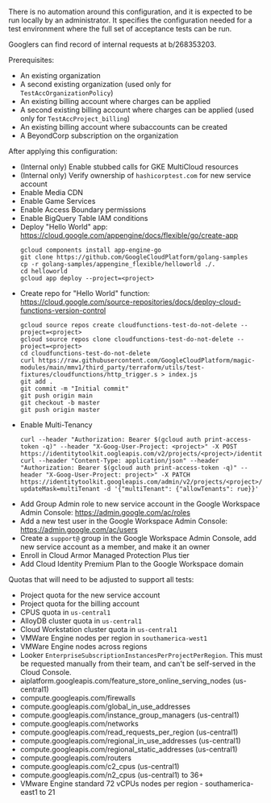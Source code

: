 
There is no automation around this configuration, and it is expected to be run locally by an administrator. It specifies the configuration needed for a test environment where the full set of acceptance tests can be run.

Googlers can find record of internal requests at b/268353203.

Prerequisites:
- An existing organization
- A second existing organization (used only for `TestAccOrganizationPolicy`)
- An existing billing account where charges can be applied
- A second existing billing account where charges can be applied (used only for `TestAccProject_billing`)
- An existing billing account where subaccounts can be created
- A BeyondCorp subscription on the organization

After applying this configuration:
- (Internal only) Enable stubbed calls for GKE MultiCloud resources
- (Internal only) Verify ownership of `hashicorptest.com` for new service account
- Enable Media CDN
- Enable Game Services
- Enable Access Boundary permissions
- Enable BigQuery Table IAM conditions
- Deploy "Hello World" app: https://cloud.google.com/appengine/docs/flexible/go/create-app
    ```
    gcloud components install app-engine-go
    git clone https://github.com/GoogleCloudPlatform/golang-samples
    cp -r golang-samples/appengine_flexible/helloworld ./.
    cd helloworld
    gcloud app deploy --project=<project>
    ```
- Create repo for "Hello World" function: https://cloud.google.com/source-repositories/docs/deploy-cloud-functions-version-control
    ```
    gcloud source repos create cloudfunctions-test-do-not-delete --project=<project>
    gcloud source repos clone cloudfunctions-test-do-not-delete --project=<project>
    cd cloudfunctions-test-do-not-delete
    curl https://raw.githubusercontent.com/GoogleCloudPlatform/magic-modules/main/mmv1/third_party/terraform/utils/test-fixtures/cloudfunctions/http_trigger.s > index.js
    git add .
    git commit -m "Initial commit"
    git push origin main
    git checkout -b master
    git push origin master
    ```
- Enable Multi-Tenancy
    ```
    curl --header "Authorization: Bearer $(gcloud auth print-access-token -q)" --header "X-Goog-User-Project: <project>" -X POST https://identitytoolkit.oogleapis.com/v2/projects/<project>/identityPlatform:initializeAuth
    curl --header "Content-Type: application/json" --header "Authorization: Bearer $(gcloud auth print-access-token -q)" --header "X-Goog-User-Project: project>" -X PATCH https://identitytoolkit.googleapis.com/admin/v2/projects/<project>/config?updateMask=multiTenant -d '{"multiTenant": {"allowTenants": rue}}'
    ```
- Add Group Admin role to new service account in the Google Workspace Admin Console: https://admin.google.com/ac/roles
- Add a new test user in the Google Workspace Admin Console: https://admin.google.com/ac/users
- Create a `support@` group in the Google Workspace Admin Console, add new service account as a member, and make it an owner
- Enroll in Cloud Armor Managed Protection Plus tier
- Add Cloud Identity Premium Plan to the Google Workspace domain

Quotas that will need to be adjusted to support all tests:
- Project quota for the new service account
- Project quota for the billing account
- CPUS quota in `us-central1`
- AlloyDB cluster quota in `us-central1`
- Cloud Workstation cluster quota in `us-central1`
- VMWare Engine nodes per region in `southamerica-west1`
- VMWare Engine nodes across regions
- Looker `EnterpriseSubscriptionInstancesPerProjectPerRegion`. This must be requested manually from their team, and can't be self-served in the Cloud Console.
- aiplatform.googleapis.com/feature_store_online_serving_nodes (us-central1)
- compute.googleapis.com/firewalls
- compute.googleapis.com/global_in_use_addresses
- compute.googleapis.com/instance_group_managers (us-central1)
- compute.googleapis.com/networks
- compute.googleapis.com/read_requests_per_region (us-central1)
- compute.googleapis.com/regional_in_use_addresses (us-central1)
- compute.googleapis.com/regional_static_addresses (us-central1)
- compute.googleapis.com/routers
- compute.googleapis.com/c2_cpus (us-central1)
- compute.googleapis.com/n2_cpus (us-central1) to 36+
- VMware Engine standard 72 vCPUs nodes per region - southamerica-east1 to 21
